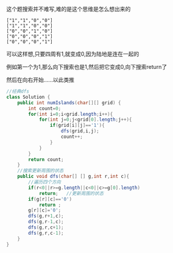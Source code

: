 这个题搜索并不难写,难的是这个思维是怎么想出来的

```
["1","1","0","0"]
["1","1","0","0"]
["0","0","1","0"]
["0","0","0","1"]
["0","0","0","1"]
```

可以这样想,只要四周有1,就变成0,因为陆地是连在一起的

例如第一个为1,那么向下搜索也是1,然后把它变成0,向下搜索return了

然后在向右开始......以此类推



```java
//经典dfs
class Solution {
    public int numIslands(char[][] grid) {
        int count=0;
        for(int i=0;i<grid.length;i++){
            for(int j=0;j<grid[0].length;j++){
                if(grid[i][j]=='1'){
                    dfs(grid,i,j);
                    count++;
                }
            }
        }
        return count;
    }	
    //搜索更新周围的状态
    public void dfs(char[] [] g,int r,int c){
        //遍历四个方向
        if(r<0||r>=g.length||c<0||c>=g[0].length)
            return;   //更新周围的状态
        if(g[r][c]=='0')
            return ;
        g[r][c]='0';
        dfs(g,r+1,c);
        dfs(g,r-1,c);
        dfs(g,r,c+1);
        dfs(g,r,c-1);
    }
}
```

